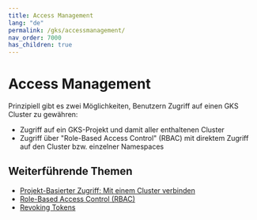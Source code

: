 ```yaml
---
title: Access Management
lang: "de"
permalink: /gks/accessmanagement/
nav_order: 7000
has_children: true
---
```

<!-- LTeX:  language=de-DE -->
# Access Management

Prinzipiell gibt es zwei Möglichkeiten, Benutzern Zugriff auf einen GKS Cluster zu gewähren:

* Zugriff auf ein GKS-Projekt und damit aller enthaltenen Cluster
* Zugriff über "Role-Based Access Control" (RBAC) mit direktem Zugriff auf den Cluster bzw. einzelner Namespaces

## Weiterführende Themen

* [Projekt-Basierter Zugriff: Mit einem Cluster verbinden](/gks/accessmanagement/connectingtoacluster/)
* [Role-Based Access Control (RBAC)](/gks/accessmanagement/usingrbac/)
* [Revoking Tokens](/gks/accessmanagement/revokingtoken)
